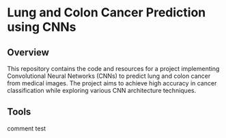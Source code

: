 # Lung and Colon Cancer Prediction using CNNs

## Overview

This repository contains the code and resources for a project implementing Convolutional Neural Networks (CNNs) to predict lung and colon cancer from medical images. The project aims to achieve high accuracy in cancer classification while exploring various CNN architecture techniques.

## Tools 
comment test